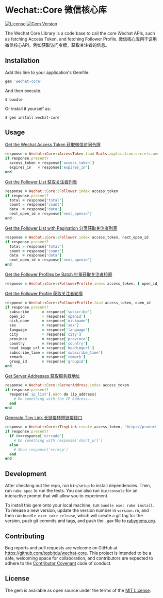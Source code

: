 # Wechat::Core 微信核心库

[![License](https://img.shields.io/badge/license-MIT-green.svg)](http://opensource.org/licenses/MIT)
[![Gem Version](https://badge.fury.io/rb/wechat-core.svg)](https://badge.fury.io/rb/wechat-core)

The Wechat Core Library is a code base to call the core Wechat APIs, such as fetching Access Token, and fetching Follower Profile. 微信核心库用于调用微信核心API，例如获取访问令牌，获取关注者的信息。

## Installation

Add this line to your application's Gemfile:

```ruby
gem 'wechat-core'
```

And then execute:

    $ bundle

Or install it yourself as:

    $ gem install wechat-core

## Usage

[Get the Wechat Access Token 获取微信访问令牌](http://mp.weixin.qq.com/wiki/14/9f9c82c1af308e3b14ba9b973f99a8ba.html)
```ruby
response = Wechat::Core::AccessToken.load Rails.application.secrets.wechat_app_id, Rails.application.secrets.wechat_app_secret
if response.present?
  access_token = response['access_token']
  expires_in   = response['expires_in']
end
```

[Get the Follower List 获取关注者列表](http://mp.weixin.qq.com/wiki/0/d0e07720fc711c02a3eab6ec33054804.html)
```ruby
response = Wechat::Core::Follower.index access_token
if response.present?
  total = response['total']
  count = response['count']
  data  = response['data']
  next_open_id = response['next_openid']
end
```

[Get the Follower List with Pagination 分页获取关注者列表](http://mp.weixin.qq.com/wiki/0/d0e07720fc711c02a3eab6ec33054804.html)
```ruby
response = Wechat::Core::Follower.index access_token, next_open_id
if response.present?
  total = response['total']
  count = response['count']
  data  = response['data']
  next_open_id = response['next_openid']
end
```

[Get the Follower Profiles by Batch 批量获取关注者轮廓](http://mp.weixin.qq.com/wiki/14/bb5031008f1494a59c6f71fa0f319c66.html)
```ruby
response = Wechat::Core::FollowerProfile.index access_token, [ open_id_1, open_id_2, ... ]
```

[Get the Follower Profile 获取关注者轮廓](http://mp.weixin.qq.com/wiki/14/bb5031008f1494a59c6f71fa0f319c66.html)
```ruby
response = Wechat::Core::FollowerProfile.load access_token, open_id
if response.present?
  subscribe      = response['subscribe']
  open_id        = response['openid']
  nick_name      = response['nickname']
  sex            = response['sex']
  language       = response['language']
  city           = response['city']
  province       = response['province']
  country        = response['country']
  head_image_url = response['headimgurl']
  subscribe_time = response['subscribe_time']
  remark         = response['remark']
  group_id       = response['groupid']
end
```

[Get Server Addresses 获取服务器地址](http://mp.weixin.qq.com/wiki/0/2ad4b6bfd29f30f71d39616c2a0fcedc.html)
```ruby
response = Wechat::Core::ServerAddress.index access_token
if response.present?
  response['ip_list'].each do |ip_address|
    # Do something with the IP Address...
  end
end
```

[Generate Tiny Link 长链接转短链接接口](http://mp.weixin.qq.com/wiki/10/165c9b15eddcfbd8699ac12b0bd89ae6.html)
```ruby
response = Wechat::Core::TinyLink.create access_token, 'http://product.company.com/promotion/page.html'
if response.present?
  if 0==response['errcode']
    # Do something with response['short_url']
  else
    # Show response['errmsg']
  end
end
```

## Development

After checking out the repo, run `bin/setup` to install dependencies. Then, run `rake spec` to run the tests. You can also run `bin/console` for an interactive prompt that will allow you to experiment.

To install this gem onto your local machine, run `bundle exec rake install`. To release a new version, update the version number in `version.rb`, and then run `bundle exec rake release`, which will create a git tag for the version, push git commits and tags, and push the `.gem` file to [rubygems.org](https://rubygems.org).

## Contributing

Bug reports and pull requests are welcome on GitHub at https://github.com/topbitdu/wechat-core. This project is intended to be a safe, welcoming space for collaboration, and contributors are expected to adhere to the [Contributor Covenant](http://contributor-covenant.org) code of conduct.


## License

The gem is available as open source under the terms of the [MIT License](http://opensource.org/licenses/MIT).

